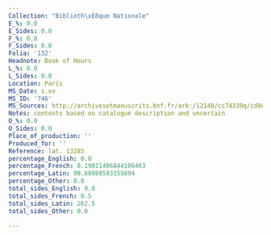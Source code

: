 ```yaml
---
Collection: "Biblioth\xE8que Nationale"
E_%: 0.0
E_Sides: 0.0
F_%: 0.0
F_Sides: 0.0
Folia: '132'
Headnote: Book of Hours
L_%: 0.0
L_Sides: 0.0
Location: Paris
MS_Date: s.xv
MS_ID: '746'
MS_Sources: http://archivesetmanuscrits.bnf.fr/ark:/12148/cc74339q/cd0e787
Notes: contents based on catalogue description and uncertain
O_%: 0.0
O_Sides: 0.0
Place_of_production: ''
Produced_for: ''
Reference: lat. 13285
percentage_English: 0.0
percentage_French: 0.19011406844106463
percentage_Latin: 99.80988593155894
percentage_Other: 0.0
total_sides_English: 0.0
total_sides_French: 0.5
total_sides_Latin: 262.5
total_sides_Other: 0.0

---
```

